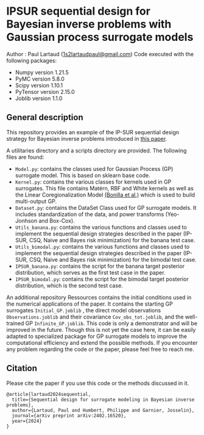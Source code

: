 # IPSUR sequential design for Bayesian inverse problems with Gaussian process surrogate models

Author : Paul Lartaud (1s2lartaudpaul@gmail.com)
Code executed with the following packages:
- Numpy version 1.21.5
- PyMC version 5.8.0
- Scipy version 1.10.1
- PyTensor version 2.15.0
- Joblib version 1.1.0

## General description
This repository provides an example of the IP-SUR sequential design strategy for Bayesian inverse problems introduced in [this paper](https://arxiv.org/abs/2402.16520).

A utilitaries directory and a scripts directory are provided. The following files are found:
- `Model.py`: contains the classes used for Gaussian Process (GP) surrogate model. This is based on sklearn base code.
- `Kernel.py`: contains the various classes for kernels used in GP surrogates. This file contains Matérn, RBF and White kernels as well as the Linear Coregionalization Model [(Bonilla et al.)](https://papers.nips.cc/paper_files/paper/2007/hash/66368270ffd51418ec58bd793f2d9b1b-Abstract.html) which is used to build multi-output GP. 
- `Dataset.py`: contains the DataSet Class used for GP surrogate models. It includes standardization of the data, and power transforms (Yeo-Jonhson and Box-Cox).
- `Utils_banana.py`: contains the various functions and classes used to implement the sequential design strategies described in the paper (IP-SUR, CSQ, Naive and Bayes risk minimization) for the banana test case.
- `Utils_bimodal.py`: contains the various functions and classes used to implement the sequential design strategies described in the paper (IP-SUR, CSQ, Naive and Bayes risk minimization) for the bimodal test case.
- `IPSUR_banana.py`: contains the script for the banana target posterior distribution, which serves as the first test case in the paper.
- `IPSUR_bimodal.py`: contains the script for the bimodal target posterior distribution, which is the second test case.

An additional repository Ressources contains the initial conditions used in the numerical applications of the paper. It contains the starting GP surrogates `Initial_GP.joblib` , the direct model observations `Observations.joblib` and their covariance `Cov_obs_tot.joblib`, and the well-trained GP `Infinite_GP.joblib`. 
This code is only a demonstrator and will be improved in the future. Though this is not yet the case here, it can be easily adapted to specialized package for GP surrogate models to improve the computational efficiency and extend the possible methods. 
If you encounter any problem regarding the code or the paper, please feel free to reach me. 

## Citation
Please cite the paper if you use this code or the methods discussed in it.
```
@article{lartaud2024sequential,
  title={Sequential design for surrogate modeling in Bayesian inverse problems},
  author={Lartaud, Paul and Humbert, Philippe and Garnier, Josselin},
  journal={arXiv preprint arXiv:2402.16520},
  year={2024}
}
```
